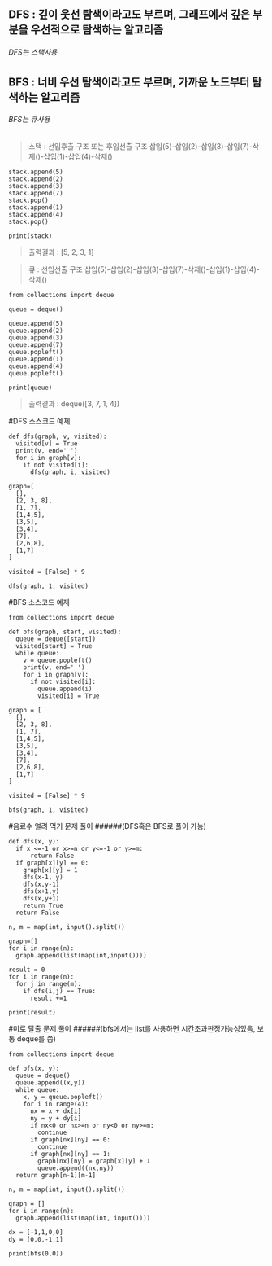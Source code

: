 DFS : 깊이 웃선 탐색이라고도 부르며, 그래프에서 깊은 부분을 우선적으로 탐색하는 알고리즘
---
######   DFS는 스택사용
BFS : 너비 우선 탐색이라고도 부르며, 가까운 노드부터 탐색하는 알고리즘
---
######   BFS는 큐사용
>스택 : 선입후출 구조 또는 후입선출 구조
>삽입(5)-삽입(2)-삽입(3)-삽입(7)-삭제()-삽입(1)-삽입(4)-삭제()
  ```
  stack.append(5)
  stack.append(2)
  stack.append(3)
  stack.append(7)
  stack.pop()
  stack.append(1)
  stack.append(4)
  stack.pop()
  
  print(stack)
  ```
>출력결과 : [5, 2, 3, 1]

>큐 : 선입선출 구조
>삽입(5)-삽입(2)-삽입(3)-삽입(7)-삭제()-삽입(1)-삽입(4)-삭제()
  ```
  from collections import deque
  
  queue = deque()
  
  queue.append(5)
  queue.append(2)
  queue.append(3)
  queue.append(7)
  queue.popleft()
  queue.append(1)
  queue.append(4)
  queue.popleft()
  
  print(queue)
  ```
>출력결과 : deque([3, 7, 1, 4])
  

#DFS 소스코드 예제
```
def dfs(graph, v, visited):
  visited[v] = True
  print(v, end=' ')
  for i in graph[v]:
    if not visited[i]:
      dfs(graph, i, visited)

graph=[
  [],
  [2, 3, 8],
  [1, 7],
  [1,4,5],
  [3,5],
  [3,4],
  [7],
  [2,6,8],
  [1,7]
]

visited = [False] * 9

dfs(graph, 1, visited)
```

#BFS 소스코드 예제
```
from collections import deque

def bfs(graph, start, visited):
  queue = deque([start])
  visited[start] = True
  while queue:
    v = queue.popleft()
    print(v, end=' ')
    for i in graph[v]:
      if not visited[i]:
        queue.append(i)
        visited[i] = True

graph = [
  [],
  [2, 3, 8],
  [1, 7],
  [1,4,5],
  [3,5],
  [3,4],
  [7],
  [2,6,8],
  [1,7]
]

visited = [False] * 9

bfs(graph, 1, visited)
```

#음료수 얼려 먹기 문제 풀이
######(DFS혹은 BFS로 풀이 가능)
```
def dfs(x, y):
  if x <=-1 or x>=n or y<=-1 or y>=m:
      return False
  if graph[x][y] == 0:
    graph[x][y] = 1
    dfs(x-1, y)
    dfs(x,y-1)
    dfs(x+1,y)
    dfs(x,y+1)
    return True
  return False

n, m = map(int, input().split())

graph=[]
for i in range(n):
  graph.append(list(map(int,input())))

result = 0
for i in range(n):
  for j in range(m):
    if dfs(i,j) == True:
      result +=1

print(result)
```

#미로 탈출 문제 풀이
######(bfs에서는 list를 사용하면 시간초과판정가능성있음, 보통 deque를 씀)
```
from collections import deque

def bfs(x, y):
  queue = deque()
  queue.append((x,y))
  while queue:
    x, y = queue.popleft()
    for i in range(4):
      nx = x + dx[i]
      ny = y + dy[i]
      if nx<0 or nx>=n or ny<0 or ny>=m:
        continue
      if graph[nx][ny] == 0:
        continue
      if graph[nx][ny] == 1:
        graph[nx][ny] = graph[x][y] + 1
        queue.append((nx,ny))
  return graph[n-1][m-1]

n, m = map(int, input().split())

graph = []
for i in range(n):
  graph.append(list(map(int, input())))

dx = [-1,1,0,0]
dy = [0,0,-1,1]

print(bfs(0,0))
```
